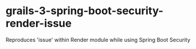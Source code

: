 # grails-3-spring-boot-security-render-issue
Reproduces 'issue' within Render module while using Spring Boot Security


